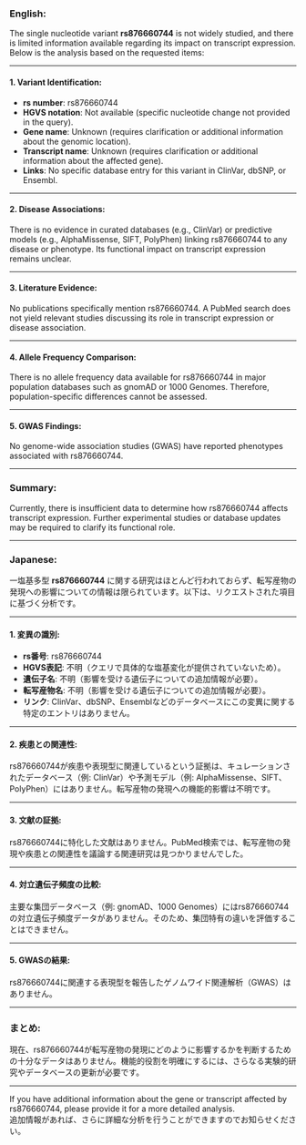 ### English:
The single nucleotide variant **rs876660744** is not widely studied, and there is limited information available regarding its impact on transcript expression. Below is the analysis based on the requested items:

---

#### 1. Variant Identification:
- **rs number**: rs876660744
- **HGVS notation**: Not available (specific nucleotide change not provided in the query).
- **Gene name**: Unknown (requires clarification or additional information about the genomic location).
- **Transcript name**: Unknown (requires clarification or additional information about the affected gene).
- **Links**: No specific database entry for this variant in ClinVar, dbSNP, or Ensembl.

---

#### 2. Disease Associations:
There is no evidence in curated databases (e.g., ClinVar) or predictive models (e.g., AlphaMissense, SIFT, PolyPhen) linking rs876660744 to any disease or phenotype. Its functional impact on transcript expression remains unclear.

---

#### 3. Literature Evidence:
No publications specifically mention rs876660744. A PubMed search does not yield relevant studies discussing its role in transcript expression or disease association.

---

#### 4. Allele Frequency Comparison:
There is no allele frequency data available for rs876660744 in major population databases such as gnomAD or 1000 Genomes. Therefore, population-specific differences cannot be assessed.

---

#### 5. GWAS Findings:
No genome-wide association studies (GWAS) have reported phenotypes associated with rs876660744.

---

### Summary:
Currently, there is insufficient data to determine how rs876660744 affects transcript expression. Further experimental studies or database updates may be required to clarify its functional role.

---

### Japanese:
一塩基多型 **rs876660744** に関する研究はほとんど行われておらず、転写産物の発現への影響についての情報は限られています。以下は、リクエストされた項目に基づく分析です。

---

#### 1. 変異の識別:
- **rs番号**: rs876660744
- **HGVS表記**: 不明（クエリで具体的な塩基変化が提供されていないため）。
- **遺伝子名**: 不明（影響を受ける遺伝子についての追加情報が必要）。
- **転写産物名**: 不明（影響を受ける遺伝子についての追加情報が必要）。
- **リンク**: ClinVar、dbSNP、Ensemblなどのデータベースにこの変異に関する特定のエントリはありません。

---

#### 2. 疾患との関連性:
rs876660744が疾患や表現型に関連しているという証拠は、キュレーションされたデータベース（例: ClinVar）や予測モデル（例: AlphaMissense、SIFT、PolyPhen）にはありません。転写産物の発現への機能的影響は不明です。

---

#### 3. 文献の証拠:
rs876660744に特化した文献はありません。PubMed検索では、転写産物の発現や疾患との関連性を議論する関連研究は見つかりませんでした。

---

#### 4. 対立遺伝子頻度の比較:
主要な集団データベース（例: gnomAD、1000 Genomes）にはrs876660744の対立遺伝子頻度データがありません。そのため、集団特有の違いを評価することはできません。

---

#### 5. GWASの結果:
rs876660744に関連する表現型を報告したゲノムワイド関連解析（GWAS）はありません。

---

### まとめ:
現在、rs876660744が転写産物の発現にどのように影響するかを判断するための十分なデータはありません。機能的役割を明確にするには、さらなる実験的研究やデータベースの更新が必要です。

---

If you have additional information about the gene or transcript affected by rs876660744, please provide it for a more detailed analysis.  
追加情報があれば、さらに詳細な分析を行うことができますのでお知らせください。